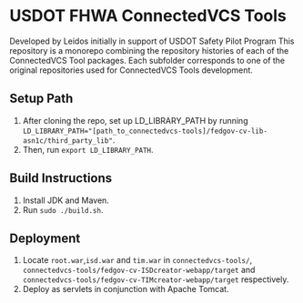# USDOT FHWA ConnectedVCS Tools
Developed by Leidos initially in support of USDOT Safety Pilot Program
This repository is a monorepo combining the repository histories of each of the 
ConnectedVCS Tool packages. Each subfolder corresponds to one of the original 
repositories used for ConnectedVCS Tools development.

## Setup Path
1. After cloning the repo, set up LD_LIBRARY_PATH by running `LD_LIBRARY_PATH="[path_to_connectedvcs-tools]/fedgov-cv-lib-asn1c/third_party_lib"`.
2. Then, run `export LD_LIBRARY_PATH`.

## Build Instructions
1. Install JDK and Maven.
2. Run `sudo ./build.sh`.

## Deployment
1. Locate `root.war`,`isd.war` and `tim.war` in `connectedvcs-tools/`, `connectedvcs-tools/fedgov-cv-ISDcreator-webapp/target` and `connectedvcs-tools/fedgov-cv-TIMcreator-webapp/target` respectively.
2. Deploy as servlets in conjunction with Apache Tomcat.